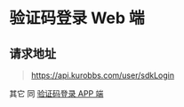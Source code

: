 # 验证码登录 Web 端

## 请求地址

> https://api.kurobbs.com/user/sdkLogin

其它 同 [验证码登录 APP 端](/api/user/sdkLogin.md)

